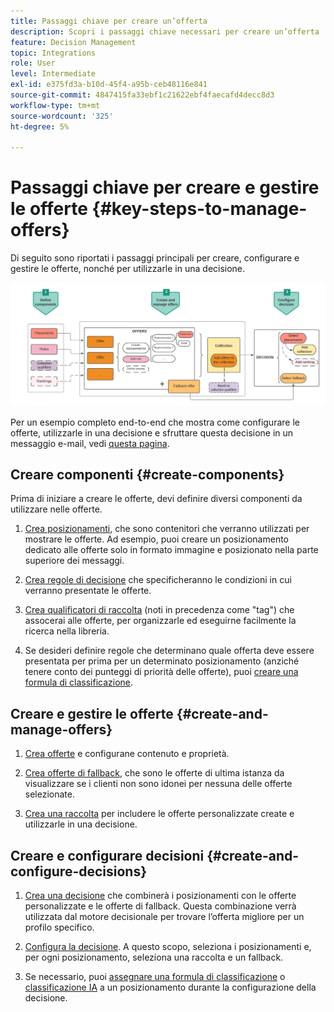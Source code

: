 ```yaml
---
title: Passaggi chiave per creare un’offerta
description: Scopri i passaggi chiave necessari per creare un’offerta
feature: Decision Management
topic: Integrations
role: User
level: Intermediate
exl-id: e375fd3a-b10d-45f4-a95b-ceb48116e841
source-git-commit: 4847415fa33ebf1c21622ebf4faecafd4decc8d3
workflow-type: tm+mt
source-wordcount: '325'
ht-degree: 5%

---
```


# Passaggi chiave per creare e gestire le offerte {#key-steps-to-manage-offers}

Di seguito sono riportati i passaggi principali per creare, configurare e gestire le offerte, nonché per utilizzarle in una decisione.

![](../assets/offer-create-manage-process.png)

Per un esempio completo end-to-end che mostra come configurare le offerte, utilizzarle in una decisione e sfruttare questa decisione in un messaggio e-mail, vedi [questa pagina](../offers-e2e.md).

## Creare componenti {#create-components}

Prima di iniziare a creare le offerte, devi definire diversi componenti da utilizzare nelle offerte.

1. [Crea posizionamenti](creating-placements.md), che sono contenitori che verranno utilizzati per mostrare le offerte. Ad esempio, puoi creare un posizionamento dedicato alle offerte solo in formato immagine e posizionato nella parte superiore dei messaggi.

1. [Crea regole di decisione](creating-decision-rules.md) che specificheranno le condizioni in cui verranno presentate le offerte.

1. [Crea qualificatori di raccolta](creating-tags.md) (noti in precedenza come &quot;tag&quot;) che assocerai alle offerte, per organizzarle ed eseguirne facilmente la ricerca nella libreria.

1. Se desideri definire regole che determinano quale offerta deve essere presentata per prima per un determinato posizionamento (anziché tenere conto dei punteggi di priorità delle offerte), puoi [creare una formula di classificazione](../ranking/create-ranking-formulas.md).

<!--
<table style="table-layout:fixed">
<tr style="border: 0;">
<td>
<img src="../../assets/do-not-localize/icon-placement.svg" width="60px">
<div>
<a href="../offer-library/creating-placements.md">Create placements</a>
</div>
<p>
</td>
<td>
<img src="../../assets/do-not-localize/icon-rules.svg" width="60px">
<div>
<a href="../offer-library/creating-decision-rules.md">Create decision rules</a>
</div>
<p>
<td>
<img src="../../assets/do-not-localize/icon-tags.svg" width="60px">
<div>
<a href="../offer-library/creating-tags.md">Create collection qualifiers</a>
</div>
<p>
</td>
<td>
<img src="../../assets/do-not-localize/icon-ranking.svg" width="60px">
<div>
<a href="../ranking/create-ranking-formulas.md">Create ranking formulas</a>
</div>
<p>
</td>
</tr>
</table>
-->

## Creare e gestire le offerte {#create-and-manage-offers}

1. [Crea offerte](creating-personalized-offers.md) e configurane contenuto e proprietà.

1. [Crea offerte di fallback](creating-fallback-offers.md), che sono le offerte di ultima istanza da visualizzare se i clienti non sono idonei per nessuna delle offerte selezionate.

1. [Crea una raccolta](creating-collections.md) per includere le offerte personalizzate create e utilizzarle in una decisione.

<!--
<table style="table-layout:fixed">
<tr style="border: 0;">
<td>
<img src="../../assets/do-not-localize/icon-offer.svg" width="60px">
<div>
<a href="../offer-library/creating-personalized-offers.md">Create offers</a>
</div>
<p>
</td>
<td>
<img src="../../assets/do-not-localize/icon-fallback.svg" width="60px">
<div>
<a href="../offer-library/creating-fallback-offers.md">Create fallback offers</a>
</div>
<p>
</td>
<td>
<img src="../../assets/do-not-localize/icon-collection.svg" width="60px">
<div>
<a href="../offer-library/creating-collections.md">Create collections</a>
</div>
<p>
</td>
</tr>
</table>
-->

## Creare e configurare decisioni {#create-and-configure-decisions}

1. [Crea una decisione](../offer-activities/create-offer-activities.md) che combinerà i posizionamenti con le offerte personalizzate e le offerte di fallback. Questa combinazione verrà utilizzata dal motore decisionale per trovare l’offerta migliore per un profilo specifico.

1. [Configura la decisione](../offer-activities/create-offer-activities.md#add-decision-scopes). A questo scopo, seleziona i posizionamenti e, per ogni posizionamento, seleziona una raccolta e un fallback.

1. Se necessario, puoi [assegnare una formula di classificazione](../offer-activities/configure-offer-selection.md#assign-ranking-formula) o [classificazione IA](../offer-activities/configure-offer-selection.md#use-ranking-strategy) a un posizionamento durante la configurazione della decisione.

<!--
<table style="table-layout:fixed">
<tr style="border: 0;">
<td>
<img src="../../assets/do-not-localize/icon-decision.svg" width="60px">
<div>
<a href="../offer-activities/create-offer-activities.md">Create decisions</a>
</div>
<p>
</td>
<td>
<img src="../../assets/do-not-localize/icon-configure-decision.svg" width="60px">
<div>
<a href="../offer-activities/create-offer-activities.md#add-offers">Configure decisions</a>
</div>
<p>
</td>
<td>
<img src="../../assets/do-not-localize/icon-assign-ranking.svg" width="60px">
<div>
<a href="../offer-activities/configure-offer-selection.md#assign-ranking-formula">Assign ranking</a>
</div>
<p>
</td>
</tr>
</table>
-->
